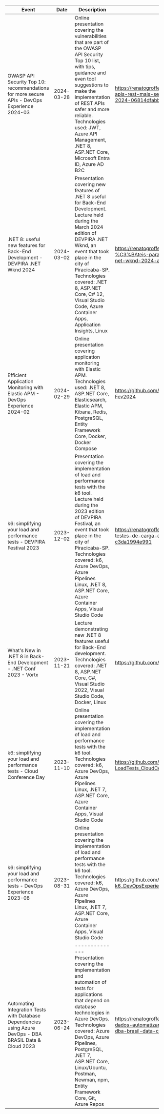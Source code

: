| Event | Date | Description | Link | Participants |
| ------------| ---- | ------------ | ---- | ---- |
| OWASP API Security Top 10: recommendations for more secure APIs - DevOps Experience 2024-03 | 2024-03-28 | Online presentation covering the vulnerabilities that are part of the OWASP API Security Top 10 list, with tips, guidance and even tool suggestions to make the implementation of REST APIs safer and more reliable.<br/>Technologies used: JWT, Azure API Management, .NET 8, ASP.NET Core, Microsoft Entra ID, Azure AD B2C | https://renatogroffe.medium.com/owasp-api-security-top-10-apis-rest-mais-seguras-devops-experience-mar%C3%A7o-2024-06814dfabb24 | 116 |
| .NET 8: useful new features for Back-End Development - DEVPIRA .NET Wknd 2024 | 2024-03-02 | Presentation covering new features of .NET 8 useful for Back-End Development.<br/>Lecture held during the March 2024 edition of DEVPIRA .NET Wknd, an event that took place in the city of Piracicaba-SP.<br/>Technologies covered: .NET 8, ASP.NET Core, C# 12, Visual Studio Code, Azure Container Apps, Application Insights, Linux | https://renatogroffe.medium.com/net-8-novidades-%C3%BAteis-para-o-desenvolvimento-back-end-devpira-net-wknd-2024-ab0156cffd9d | 70 |
| Efficient Application Monitoring with Elastic APM - DevOps Experience 2024-02 | 2024-02-29 | Online presentation covering application monitoring with Elastic APM.<br/>Technologies used: .NET 8, ASP.NET Core, Elasticsearch, Elastic APM, Kibana, Redis, PostgreSQL, Entity Framework Core, Docker, Docker Compose | https://github.com/renatogroffe/ElasticAPM_DevOpsExperience-Fev2024 | 142 |
| k6: simplifying your load and performance tests - DEVPIRA Festival 2023 | 2023-12-02 | Presentation covering the implementation of load and performance tests with the k6 tool.<br/>Lecture held during the 2023 edition of DEVPIRA Festival, an event that took place in the city of Piracicaba-SP.<br/>Technologies covered: k6, Azure DevOps, Azure Pipelines Linux, .NET 8, ASP.NET Core, Azure Container Apps, Visual Studio Code | https://renatogroffe.medium.com/k6-descomplicando-seus-testes-de-carga-e-de-performance-devpira-festival-2023-c3da1994e991 | 30 |
| What's New in .NET 8 in Back-End Development - .NET Conf 2023 - Vórtx | 2023-11-21 | Lecture demonstrating new .NET 8 features useful for Back-End development.<br/>Technologies covered: .NET 8, ASP.NET Core, C#, Visual Studio 2022, Visual Studio Code, Docker, Linux | https://github.com/renatogroffe/DotNet8-Vortx | 20 |
| k6: simplifying your load and performance tests - Cloud Conference Day | 2023-11-10 | Online presentation covering the implementation of load and performance tests with the k6 tool.<br/>Technologies covered: k6, Azure DevOps, Azure Pipelines Linux, .NET 7, ASP.NET Core, Azure Container Apps, Visual Studio Code | https://github.com/renatogroffe/k6-LoadTests_CloudConference-2023-11 | 20 |
| k6: simplifying your load and performance tests - DevOps Experience 2023-08 | 2023-08-31 | Online presentation covering the implementation of load and performance tests with the k6 tool.<br/>Technologies covered: k6, Azure DevOps, Azure Pipelines Linux, .NET 7, ASP.NET Core, Azure Container Apps, Visual Studio Code | https://github.com/renatogroffe/LoadTests-k6_DevOpsExperience-Ago2023 | 332 |
| Automating Integration Tests with Database Dependencies using Azure DevOps - DBA BRASIL Data & Cloud 2023 | 2023-06-24 | --------------Presentation covering the implementation and automation of tests for applications that depend on database technologies in Azure DevOps.<br/>Technologies covered: Azure DevOps, Azure Pipelines, PostgreSQL, .NET 7, ASP.NET Core, Linux/Ubuntu, Postman, Newman, npm, Entity Framework Core, Git, Azure Repos | https://renatogroffe.medium.com/azure-devops-bancos-de-dados-automatizando-testes-de-integra%C3%A7%C3%A3o-dba-brasil-data-cloud-2023-a53f86df8ebc | 22 |